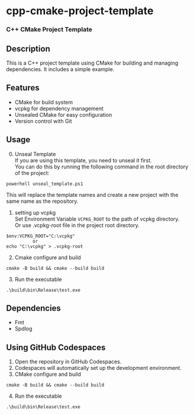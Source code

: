 # cpp-cmake-project-template
### C++ CMake Project Template
## Description
This is a C++ project template using CMake for building and managing dependencies. It includes a simple example.

## Features
- CMake for build system
- vcpkg for dependency management
- Unsealed CMake for easy configuration
- Version control with Git

## Usage

0. Unseal Template   
If you are using this template, you need to unseal it first.  
You can do this by running the following command in the root directory of the project:
```shell
powerhell unseal_template.ps1
```
This will replace the template names and create a new project with the same name as the repository.

1. setting up vcpkg  
Set Environment Variable `VCPKG_ROOT` to the path of vcpkg directory.  
Or use .vcpkg-root file in the project root directory.
```shell
$env:VCPKG_ROOT="C:\vcpkg"
          or
echo "C:\vcpkg" > .vcpkg-root
```

2. Cmake configure and build
```shell
cmake -B build && cmake --build build
```

3. Run the executable
```shell
.\build\bin\Release\test.exe
```

## Dependencies

- Fmt
- Spdlog

## Using GitHub Codespaces

1. Open the repository in GitHub Codespaces.
2. Codespaces will automatically set up the development environment.
3. CMake configure and build
```shell
cmake -B build && cmake --build build
```
4. Run the executable
```shell
.\build\bin\Release\test.exe
```
